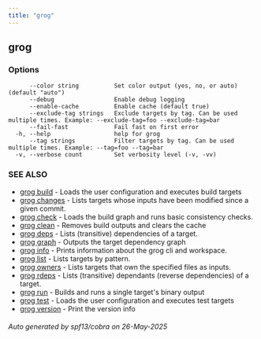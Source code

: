 ```yaml
---
title: "grog"
---
```


## grog

### Options

```
      --color string          Set color output (yes, no, or auto) (default "auto")
      --debug                 Enable debug logging
      --enable-cache          Enable cache (default true)
      --exclude-tag strings   Exclude targets by tag. Can be used multiple times. Example: --exclude-tag=foo --exclude-tag=bar
      --fail-fast             Fail fast on first error
  -h, --help                  help for grog
      --tag strings           Filter targets by tag. Can be used multiple times. Example: --tag=foo --tag=bar
  -v, --verbose count         Set verbosity level (-v, -vv)
```

### SEE ALSO

- [grog build](/reference/cli/grog_build/) - Loads the user configuration and executes build targets
- [grog changes](/reference/cli/grog_changes/) - Lists targets whose inputs have been modified since a given commit.
- [grog check](/reference/cli/grog_check/) - Loads the build graph and runs basic consistency checks.
- [grog clean](/reference/cli/grog_clean/) - Removes build outputs and clears the cache
- [grog deps](/reference/cli/grog_deps/) - Lists (transitive) dependencies of a target.
- [grog graph](/reference/cli/grog_graph/) - Outputs the target dependency graph
- [grog info](/reference/cli/grog_info/) - Prints information about the grog cli and workspace.
- [grog list](/reference/cli/grog_list/) - Lists targets by pattern.
- [grog owners](/reference/cli/grog_owners/) - Lists targets that own the specified files as inputs.
- [grog rdeps](/reference/cli/grog_rdeps/) - Lists (transitive) dependants (reverse dependencies) of a target.
- [grog run](/reference/cli/grog_run/) - Builds and runs a single target's binary output
- [grog test](/reference/cli/grog_test/) - Loads the user configuration and executes test targets
- [grog version](/reference/cli/grog_version/) - Print the version info

###### Auto generated by spf13/cobra on 26-May-2025
